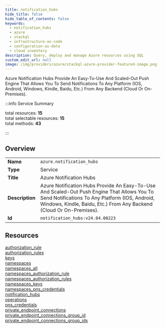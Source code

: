 ```yaml
---
title: notification_hubs
hide_title: false
hide_table_of_contents: false
keywords:
  - notification_hubs
  - azure
  - stackql
  - infrastructure-as-code
  - configuration-as-data
  - cloud inventory
description: Query, deploy and manage Azure resources using SQL
custom_edit_url: null
image: /img/providers/azure/stackql-azure-provider-featured-image.png
---
```


Azure Notification Hubs Provide An Easy-To-Use And Scaled-Out Push Engine That Allows You To Send Notifications To Any Platform (IOS, Android, Windows, Kindle, Baidu, Etc.) From Any Backend (Cloud Or On-Premises).  
    
:::info Service Summary

<div class="row">
<div class="providerDocColumn">
<span>total resources:&nbsp;<b>15</b></span><br />
<span>total selectable resources:&nbsp;<b>15</b></span><br />
<span>total methods:&nbsp;<b>43</b></span><br />
</div>
</div>

:::

## Overview
<table><tbody>
<tr><td><b>Name</b></td><td><code>azure.notification_hubs</code></td></tr>
<tr><td><b>Type</b></td><td>Service</td></tr>
<tr><td><b>Title</b></td><td>Azure Notification Hubs</td></tr>
<tr><td><b>Description</b></td><td>Azure Notification Hubs Provide An Easy-To-Use And Scaled-Out Push Engine That Allows You To Send Notifications To Any Platform (IOS, Android, Windows, Kindle, Baidu, Etc.) From Any Backend (Cloud Or On-Premises).</td></tr>
<tr><td><b>Id</b></td><td><code>notification_hubs:v24.04.00223</code></td></tr>
</tbody></table>

## Resources
<div class="row">
<div class="providerDocColumn">
<a href="/providers/azure/notification_hubs/authorization_rule/">authorization_rule</a><br />
<a href="/providers/azure/notification_hubs/authorization_rules/">authorization_rules</a><br />
<a href="/providers/azure/notification_hubs/keys/">keys</a><br />
<a href="/providers/azure/notification_hubs/namespaces/">namespaces</a><br />
<a href="/providers/azure/notification_hubs/namespaces_all/">namespaces_all</a><br />
<a href="/providers/azure/notification_hubs/namespaces_authorization_rule/">namespaces_authorization_rule</a><br />
<a href="/providers/azure/notification_hubs/namespaces_authorization_rules/">namespaces_authorization_rules</a><br />
<a href="/providers/azure/notification_hubs/namespaces_keys/">namespaces_keys</a><br />
</div>
<div class="providerDocColumn">
<a href="/providers/azure/notification_hubs/namespaces_pns_credentials/">namespaces_pns_credentials</a><br />
<a href="/providers/azure/notification_hubs/notification_hubs/">notification_hubs</a><br />
<a href="/providers/azure/notification_hubs/operations/">operations</a><br />
<a href="/providers/azure/notification_hubs/pns_credentials/">pns_credentials</a><br />
<a href="/providers/azure/notification_hubs/private_endpoint_connections/">private_endpoint_connections</a><br />
<a href="/providers/azure/notification_hubs/private_endpoint_connections_group_id/">private_endpoint_connections_group_id</a><br />
<a href="/providers/azure/notification_hubs/private_endpoint_connections_group_ids/">private_endpoint_connections_group_ids</a><br />
</div>
</div>
